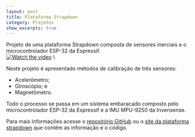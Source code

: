 ```yaml
---
layout: post
title: Plataforma Strapdown
category: Projetos
show_excerpts: true
---
```

Projeto de uma plataforma Strapdown composta de sensores inerciais e o microcontrolador ESP-32 da Espressif. \
[![Watch the video](https://img.youtube.com/vi/BP_7Wy2Bjks/hqdefault.jpg)](https://www.youtube.com/watch?v=BP_7Wy2Bjks) \
<!--excerpt-->
Neste projeto é apresentado métodos de calibração de três sensores:
- Acelerômetro;
- Giroscópio; e
- Magnetômetro.

Todo o processo se passa em um sistema embaracado composto pelo microcontrolador ESP-32 da Espressif e a IMU MPU-9250 da Invensense.

Para mais informações acesse o [repositório GitHub](https://github.com/roneydua/plataformaStrapdown) ou o [site da plataforma strapdown](https://roneydua.github.io/plataformaStrapdown) que contém as informação e o código.

